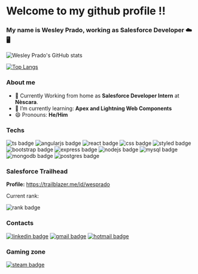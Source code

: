 # Welcome to my github profile !!
### My name is Wesley Prado, working as Salesforce Developer ☁️🖥️

![Wesley Prado's GitHub stats](https://github-readme-stats.vercel.app/api?username=wesley-prado&text_color=f2f2f2&icon_color=f70a81&title_color=ff0080&border_color=ff0080&bg_color=25,160754,540742&show_icons=true&include_all_commits=true)

[![Top Langs](https://github-readme-stats.vercel.app/api/top-langs/?username=wesley-prado&&text_color=f2f2f2&icon_color=f70a81&title_color=ff0080&border_color=ff0080&bg_color=25,160754,540742&card_width=495&langs_count=10)](https://github.com/anuraghazra/github-readme-stats)

### About me
* 🏡 Currently Working from home as __Salesforce Developer Intern__ at __Nèscara__.
* 🌱 I’m currently learning: __Apex and Lightning Web Components__
* 😄 Pronouns: __He/Him__

### Techs
![ts badge](https://img.shields.io/badge/TypeScript-007ACC?style=for-the-badge&logo=typescript&logoColor=white)
![angularjs badge](https://img.shields.io/badge/AngularJS-E23237?style=for-the-badge&logo=angularjs&logoColor=white)
![react badge](https://img.shields.io/badge/React-20232A?style=for-the-badge&logo=react&logoColor=61DAFB)
![css badge](https://img.shields.io/badge/CSS3-1572B6?style=for-the-badge&logo=css3&logoColor=white)
![styled badge](https://img.shields.io/badge/styled--components-DB7093?style=for-the-badge&logo=styled-components&logoColor=white)
![bootstrap badge](https://img.shields.io/badge/Bootstrap-563D7C?style=for-the-badge&logo=bootstrap&logoColor=white)
![express badge](https://img.shields.io/badge/Express.js-404D59?style=for-the-badge)
![nodejs badge](https://img.shields.io/badge/Node.js-43853D?style=for-the-badge&logo=node.js&logoColor=white)
![mysql badge](https://img.shields.io/badge/MySQL-00000F?style=for-the-badge&logo=mysql&logoColor=white)
![mongodb badge](https://img.shields.io/badge/MongoDB-4EA94B?style=for-the-badge&logo=mongodb&logoColor=white)
![postgres badge](https://img.shields.io/badge/PostgreSQL-316192?style=for-the-badge&logo=postgresql&logoColor=white)


### Salesforce Trailhead
__Profile:__ https://trailblazer.me/id/wesprado

Current rank:

![rank badge](https://trailhead.salesforce.com/assets/ranks/adventurer-7ef27eea9542ac4d20cecd3a8ac9e70e3e09e7d90ac062ea7c92971face2f277.png)
### Contacts

<a href = "https://www.linkedin.com/in/wesley-santana-prado/">![linkedin badge](https://img.shields.io/badge/LinkedIn-0077B5?style=for-the-badge&logo=linkedin&logoColor=white)</a>
<a href = "mailto: wprado_1424@gmail.com">![gmail badge](https://img.shields.io/badge/Gmail-D14836?style=for-the-badge&logo=gmail&logoColor=white)</a>
<a href = "mailto: wesley_1424@hotmail.com">![hotmail badge](https://img.shields.io/badge/Microsoft_Outlook-0078D4?style=for-the-badge&logo=microsoft-outlook&logoColor=white)</a>


### Gaming zone

<a href="https://steamcommunity.com/id/dystopic-blax/" target="_blank">![steam badge](https://img.shields.io/badge/Steam-000000?style=for-the-badge&logo=steam&logoColor=white)</a>
